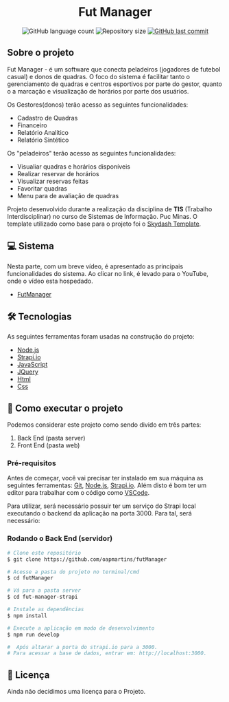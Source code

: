 <h1 align="center">
    <label> Fut Manager </label>
</h1>

<p align="center">
  <img alt="GitHub language count" src="https://img.shields.io/github/languages/count/oapmartins/FutManager?color=red">
    
  <img alt="Repository size" src="https://img.shields.io/github/repo-size/oapMartins/FutManager">
  
  <a href="https://github.com/oapmartins/FutManager/commits/master">
    <img alt="GitHub last commit" src="https://img.shields.io/github/last-commit/oapmartins/FutManager">
  </a>
</p>

## Sobre o projeto

Fut Manager - é um software que conecta peladeiros (jogadores de futebol casual) e donos de quadras. O foco do sistema é facilitar tanto o gerenciamento de quadras e centros esportivos por parte do gestor, quanto o a marcação e visualização de horários por parte dos usuários. 

Os Gestores(donos) terão acesso as seguintes funcionalidades:
- Cadastro de Quadras
- Financeiro
- Relatório Analítico 
- Relatório Sintético

Os "peladeiros" terão acesso as seguintes funcionalidades:
- Visualiar quadras e horários disponíveis
- Realizar reservar de horários
- Visualizar reservas feitas
- Favoritar quadras
- Menu para de avaliação de quadras

Projeto desenvolvido durante a realização da disciplina de **TIS** (Trabalho Interdisciplinar) no curso de Sistemas de Informação. Puc Minas. O template utilizado como base para o projeto foi o [Skydash Template](https://www.bootstrapdash.com/product/skydash-free/).


## 💻 Sistema

Nesta parte, com um breve vídeo, é apresentado as principais funcionalidades do sistema. Ao clicar no link, é levado para o YouTube, onde o vídeo esta hospedado.

 - [FutManager](https://www.youtube.com/watch?v=8mAY8TV0vSw)





## 🛠 Tecnologias

As seguintes ferramentas foram usadas na construção do projeto:

- [Node.js][nodejs]
- [Strapi.io](https://strapi.io/)
- [JavaScript](https://developer.mozilla.org/pt-BR/docs/Web/JavaScript)
- [JQuery](https://jquery.com/)
- [Html](https://developer.mozilla.org/pt-BR/docs/Web/HTML)
- [Css](https://developer.mozilla.org/pt-BR/docs/Web/CSS)


## 🚀 Como executar o projeto

Podemos considerar este projeto como sendo divido em três partes:
1. Back End (pasta server) 
2. Front End (pasta web)

### Pré-requisitos

Antes de começar, você vai precisar ter instalado em sua máquina as seguintes ferramentas:
[Git](https://git-scm.com), [Node.js][nodejs], [Strapi.io](https://strapi.io/documentation/developer-docs/latest/setup-deployment-guides/installation.html). 
Além disto é bom ter um editor para trabalhar com o código como [VSCode][vscode].

Para utilizar, será necessário possuir ter um serviço do Strapi local executando o backend da aplicação na porta 3000. Para tal, será necessário:

###  Rodando o Back End (servidor)

```bash
# Clone este repositório
$ git clone https://github.com/oapmartins/futManager

# Acesse a pasta do projeto no terminal/cmd
$ cd futManager

# Vá para a pasta server
$ cd fut-manager-strapi

# Instale as dependências
$ npm install

# Execute a aplicação em modo de desenvolvimento
$ npm run develop

#  Após altarar a porta do strapi.io para a 3000. 
# Para acessar a base de dados, entrar em: http://localhost:3000.
```



## 📝 Licença

Ainda não decidimos uma licença para o Projeto.

[nodejs]: https://nodejs.org/
[typescript]: https://www.typescriptlang.org/
[expo]: https://expo.io/
[reactjs]: https://reactjs.org
[rn]: https://facebook.github.io/react-native/
[yarn]: https://yarnpkg.com/
[vscode]: https://code.visualstudio.com/
[vceditconfig]: https://marketplace.visualstudio.com/items?itemName=EditorConfig.EditorConfig
[license]: https://opensource.org/licenses/MIT
[vceslint]: https://marketplace.visualstudio.com/items?itemName=dbaeumer.vscode-eslint
[prettier]: https://marketplace.visualstudio.com/items?itemName=esbenp.prettier-vscode
[rs]: https://rocketseat.com.br
